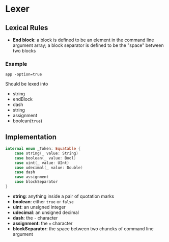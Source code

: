 # Lexer 

## Lexical Rules

- **End block**: a block is defined to be an element in the command line argument 
array; a block separator is defined to be the "space" between two blocks

### Example

````
app -option=true
````

Should be lexed into

- string
- endBlock
- dash
- string
- assignment
- boolean(`true`)

## Implementation

````swift
internal enum _Token: Equatable {
    case string(_ value: String)
    case boolean(_ value: Bool)
    case uint(_ value: UInt)
    case udecimal(_ value: Double)
    case dash
    case assignment
    case blockSeparator
}
````

- **string**: anything inside a pair of quotation marks
- **boolean**: either `true` or `false`
- **uint**: an unsigned integer
- **udecimal**: an unsigned decimal
- **dash**: the `-` character
- **assignment**: the `=` character
- **blockSeparator**: the space between two chuncks of command line argument
